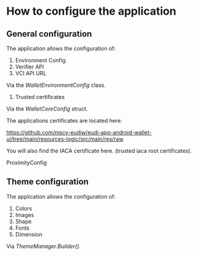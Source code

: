 # How to configure the application

## General configuration

The application allows the configuration of:

1. Environment Config.
2. Verifier API
3. VCI API URL

Via the *WalletEnvironmentConfig* class.

1. Trusted certificates

Via the *WalletCoreConfig* struct.

The applications certificates are located here:

https://github.com/niscy-eudiw/eudi-app-android-wallet-ui/tree/main/resources-logic/src/main/res/raw

You will also find the IACA certificate here. (trusted iaca root certificates).

ProximityConfig
## Theme configuration

The application allows the configuration of:

1. Colors
2. Images
3. Shape
4. Fonts
5. Dimension

Via *ThemeManager.Builder()*.